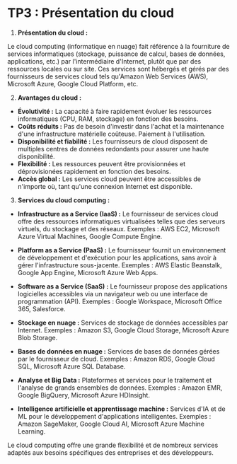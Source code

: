 # TP3 : Présentation du cloud

1. **Présentation du cloud :**

Le cloud computing (informatique en nuage) fait référence à la fourniture de services informatiques (stockage, puissance de calcul, bases de données, applications, etc.) par l'intermédiaire d'Internet, plutôt que par des ressources locales ou sur site. Ces services sont hébergés et gérés par des fournisseurs de services cloud tels qu'Amazon Web Services (AWS), Microsoft Azure, Google Cloud Platform, etc.

2. **Avantages du cloud :**

- **Évolutivité :** La capacité à faire rapidement évoluer les ressources informatiques (CPU, RAM, stockage) en fonction des besoins.
- **Coûts réduits :** Pas de besoin d'investir dans l'achat et la maintenance d'une infrastructure matérielle coûteuse. Paiement à l'utilisation.
- **Disponibilité et fiabilité :** Les fournisseurs de cloud disposent de multiples centres de données redondants pour assurer une haute disponibilité.
- **Flexibilité :** Les ressources peuvent être provisionnées et déprovisionées rapidement en fonction des besoins.
- **Accès global :** Les services cloud peuvent être accessibles de n'importe où, tant qu'une connexion Internet est disponible.

3. **Services du cloud computing :**

- **Infrastructure as a Service (IaaS) :** Le fournisseur de services cloud offre des ressources informatiques virtualisées telles que des serveurs virtuels, du stockage et des réseaux. Exemples : AWS EC2, Microsoft Azure Virtual Machines, Google Compute Engine.

- **Platform as a Service (PaaS) :** Le fournisseur fournit un environnement de développement et d'exécution pour les applications, sans avoir à gérer l'infrastructure sous-jacente. Exemples : AWS Elastic Beanstalk, Google App Engine, Microsoft Azure Web Apps.

- **Software as a Service (SaaS) :** Le fournisseur propose des applications logicielles accessibles via un navigateur web ou une interface de programmation (API). Exemples : Google Workspace, Microsoft Office 365, Salesforce.

- **Stockage en nuage :** Services de stockage de données accessibles par Internet. Exemples : Amazon S3, Google Cloud Storage, Microsoft Azure Blob Storage.

- **Bases de données en nuage :** Services de bases de données gérées par le fournisseur de cloud. Exemples : Amazon RDS, Google Cloud SQL, Microsoft Azure SQL Database.

- **Analyse et Big Data :** Plateformes et services pour le traitement et l'analyse de grands ensembles de données. Exemples : Amazon EMR, Google BigQuery, Microsoft Azure HDInsight.

- **Intelligence artificielle et apprentissage machine :** Services d'IA et de ML pour le développement d'applications intelligentes. Exemples : Amazon SageMaker, Google Cloud AI, Microsoft Azure Machine Learning.

Le cloud computing offre une grande flexibilité et de nombreux services adaptés aux besoins spécifiques des entreprises et des développeurs.
